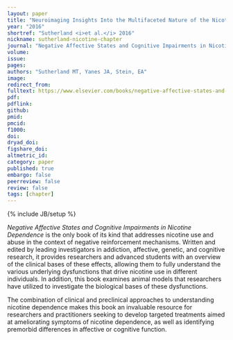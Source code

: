 ```yaml
---
layout: paper
title: "Neuroimaging Insights Into the Multifaceted Nature of the Nicotine Withdrawal Syndrome"
year: "2016"
shortref: "Sutherland <i>et al.</i> 2016"
nickname: sutherland-nicotine-chapter
journal: "Negative Affective States and Cognitive Impairments in Nicotine Dependence"
volume:
issue:
pages:
authors: "Sutherland MT, Yanes JA, Stein, EA"
image:
redirect_from:
fulltext: https://www.elsevier.com/books/negative-affective-states-and-cognitive-impairments-in-nicotine-dependence/hall/978-0-12-802574-1
pdf:
pdflink:
github:
pmid:
pmcid:
f1000:
doi:
dryad_doi:
figshare_doi:
altmetric_id:
category: paper
published: true
embargo: false
peerreview: false
review: false
tags: [chapter]
---
```

{% include JB/setup %}

<i>Negative Affective States and Cognitive Impairments in Nicotine Dependence</i> is the only book of its kind that addresses nicotine use and abuse in the context of negative reinforcement mechanisms. Written and edited by leading investigators in addiction, affective, genetic, and cognitive research, it provides researchers and advanced students with an overview of the clinical bases of these effects, allowing them to fully understand the various underlying dysfunctions that drive nicotine use in different individuals. In addition, this book examines animal models that researchers have utilized to investigate the biological bases of these dysfunctions.

The combination of clinical and preclinical approaches to understanding nicotine dependence makes this book an invaluable resource for researchers and practitioners seeking to develop targeted treatments aimed at ameliorating symptoms of nicotine dependence, as well as identifying premorbid differences in affective or cognitive function.

